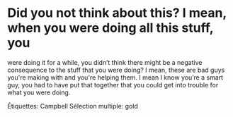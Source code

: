 # Did you not think about this? I mean, when you were doing all this stuff, you
were doing it for a while, you didn’t think there might be a negative consequence to the stuff that you were doing? I mean, these are bad guys you're making with
and you're helping them. I mean I know you’re a smart guy, you had to have put
that together that you could get into trouble for what you were doing.

Étiquettes: Campbell
Sélection multiple: gold